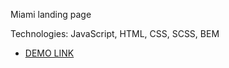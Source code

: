 Miami landing page

Technologies: JavaScript, HTML, CSS, SCSS, BEM
  - [DEMO LINK](https://niki-veb-dev.github.io/Miami_landing/)
